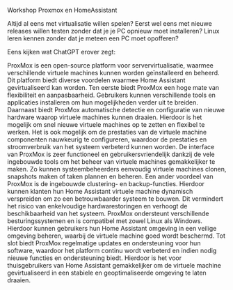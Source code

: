 Workshop Proxmox en HomeAssistant

Altijd al eens met virtualisatie willen spelen?
Eerst wel eens met nieuwe releases willen testen zonder dat je je PC opnieuw moet installeren?
Linux leren kennen zonder dat je meteen een PC moet opofferen?

Eens kijken wat ChatGPT erover zegt:

ProxMox is een open-source platform voor servervirtualisatie, waarmee verschillende virtuele machines kunnen worden geïnstalleerd en beheerd. 
Dit platform biedt diverse voordelen waarmee Home Assistant gevirtualiseerd kan worden. Ten eerste biedt ProxMox een hoge mate van flexibiliteit 
en aanpasbaarheid. Gebruikers kunnen verschillende tools en applicaties installeren om hun mogelijkheden verder uit te breiden.
Daarnaast biedt ProxMox automatische detectie en configuratie van nieuwe hardware waarop virtuele machines kunnen draaien. 
Hierdoor is het mogelijk om snel nieuwe virtuele machines op te zetten en flexibel te werken. 
Het is ook mogelijk om de prestaties van de virtuele machine componenten nauwkeurig te configureren, waardoor de prestaties en stroomverbruik 
van het systeem verbeterd kunnen worden. De interface van ProxMox is zeer functioneel en gebruikersvriendelijk dankzij de vele ingebouwde tools
om het beheer van virtuele machines gemakkelijker te maken. Zo kunnen systeembeheerders eenvoudig virtuele machines clonen, snapshots maken of 
taken plannen en beheren. Een ander voordeel van ProxMox is de ingebouwde clustering- en backup-functies. Hierdoor kunnen klanten hun 
Home Assistant virtuele machine dynamisch verspreiden om zo een betrouwbaarder systeem te bouwen. Dit vermindert het risico van enkelvoudige
hardwarestoringen en verhoogt de beschikbaarheid van het systeem. ProxMox ondersteunt verschillende besturingssystemen en is compatibel met 
zowel Linux als Windows. Hierdoor kunnen gebruikers hun Home Assistant omgeving in een veilige omgeving beheren, waarbij de virtuele machine 
goed wordt beschermd. Tot slot biedt ProxMox regelmatige updates en ondersteuning voor hun software, waardoor het platform continu wordt verbeterd 
en indien nodig nieuwe functies en ondersteuning biedt. Hierdoor is het voor thuisgebruikers van Home Assistant gemakkelijker om de virtuele machine 
gevirtualiseerd in een stabiele en geoptimaliseerde omgeving te laten draaien.
